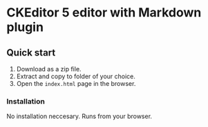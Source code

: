 # CKEditor 5 editor with Markdown plugin

## Quick start

1. Download as a zip file.
2. Extract and copy to folder of your choice.
3. Open the `index.html` page in the browser.


### Installation

No installation neccesary. Runs from your browser.
